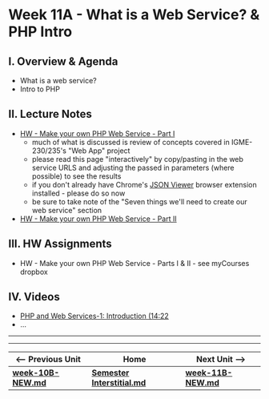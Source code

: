 # Week 11A - What is a Web Service? & PHP Intro

## I. Overview & Agenda
- What is a web service?
- Intro to PHP

## II. Lecture Notes

- [HW - Make your own PHP Web Service - Part I](https://github.com/tonethar/IGME-330-Master/blob/master/notes/HW-php-web-service-1.md)
  - much of what is discussed is review of concepts covered in IGME-230/235's "Web App" project
  - please read this page "interactively" by copy/pasting in the web service URLS and adjusting the passed in parameters (where possible) to see the results
  - if you don't already have Chrome's [JSON Viewer](https://chrome.google.com/webstore/detail/json-viewer/gbmdgpbipfallnflgajpaliibnhdgobh) browser extension installed - please do so now
  - be sure to take note of the "Seven things we'll need to create our web service" section
- [HW - Make your own PHP Web Service - Part II](https://github.com/tonethar/IGME-330-Master/blob/master/notes/HW-php-web-service-2.md)

## III. HW Assignments
- HW - Make your own PHP Web Service - Parts I & II - see myCourses dropbox

## IV. Videos
- [PHP and Web Services-1: Introduction (14:22](https://video.rit.edu/Watch/php-and-web-services-1-introduction)
- ...

<hr><hr>

| <-- Previous Unit | Home | Next Unit -->
| --- | --- | --- 
| [**week-10B-NEW.md**](week-10B-NEW.md)    |  [**Semester Interstitial.md**](interstitial.md) | [**week-11B-NEW.md**](week-11B-NEW.md)
